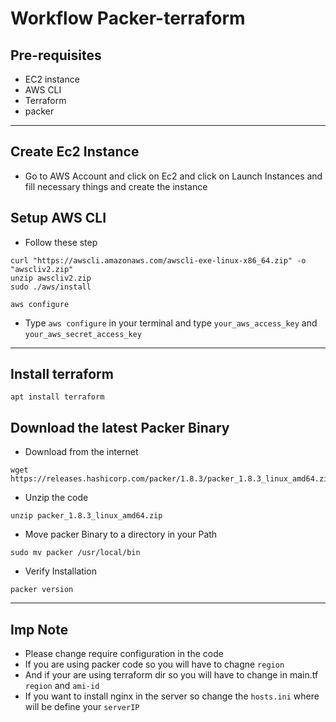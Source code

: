 # Workflow Packer-terraform
## Pre-requisites
  - EC2 instance
  - AWS CLI
  - Terraform
  - packer

---
## Create Ec2 Instance
  - Go to AWS Account and click on Ec2 and click on Launch Instances and fill necessary things and create the instance

## Setup AWS CLI
  - Follow these step 
```
curl "https://awscli.amazonaws.com/awscli-exe-linux-x86_64.zip" -o "awscliv2.zip"
unzip awscliv2.zip
sudo ./aws/install
```
```
aws configure
```
  - Type `aws configure` in your terminal and type `your_aws_access_key` and `your_aws_secret_access_key`

---
## Install terraform
```
apt install terraform
```
## Download the latest Packer Binary
 - Download from the internet
```
wget https://releases.hashicorp.com/packer/1.8.3/packer_1.8.3_linux_amd64.zip

```
 - Unzip the code
```
unzip packer_1.8.3_linux_amd64.zip

```
 - Move packer Binary to a directory in your Path
```
sudo mv packer /usr/local/bin

```
 - Verify Installation
```
packer version
```
---
## Imp Note
  - Please change require configuration in the code
  - If you are using packer code so you will have to chagne `region`
  - And if your are using terraform dir so you will have to change in main.tf `region` and `ami-id`
  - If you want to install nginx in the server so change the `hosts.ini` where will be define your `serverIP`
